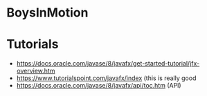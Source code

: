 # BoysInMotion

# Tutorials
- https://docs.oracle.com/javase/8/javafx/get-started-tutorial/jfx-overview.htm
- https://www.tutorialspoint.com/javafx/index (this is really good
- https://docs.oracle.com/javase/8/javafx/api/toc.htm (API)
